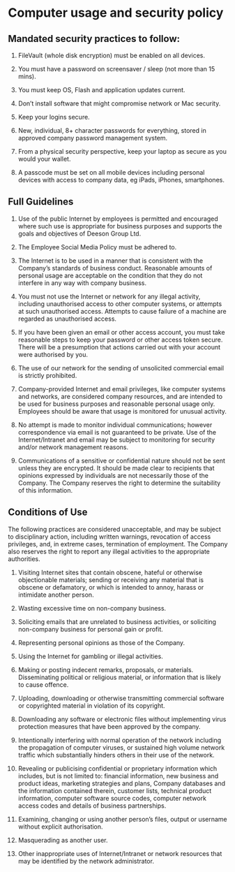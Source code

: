 # Computer usage and security policy

## Mandated security practices to follow:

1. FileVault (whole disk encryption) must be enabled on all devices.

2. You must have a password on screensaver / sleep (not more than 15 mins).

3. You must keep OS, Flash and application updates current.

4. Don’t install software that might compromise network or Mac security.

5. Keep your logins secure.

6. New, individual, 8+ character passwords for everything, stored in approved company password management system.

7. From a physical security perspective, keep your laptop as secure as you would your wallet.

8. A passcode must be set on all mobile devices including personal devices with access to company data, eg iPads, iPhones, smartphones.

## Full Guidelines

1. Use of the public Internet by employees is permitted and encouraged where such use is appropriate for business purposes and supports the goals and objectives of Deeson Group Ltd.

2. The Employee Social Media Policy must be adhered to.

3. The Internet is to be used in a manner that is consistent with the Company’s standards of business conduct. Reasonable amounts of personal usage are acceptable on the condition that they do not interfere in any way with company business.

4. You must not use the Internet or network for any illegal activity, including unauthorised access to other computer systems, or attempts at such unauthorised access. Attempts to cause failure of a machine are regarded as unauthorised access.

5. If you have been given an email or other access account, you must take reasonable steps to keep your password or other access token secure. There will be a presumption that actions carried out with your account were authorised by you.

6. The use of our network for the sending of unsolicited commercial email is strictly prohibited.

7. Company-provided Internet and email privileges, like computer systems and networks, are considered company resources, and are intended to be used for business purposes and reasonable personal usage only. Employees should be aware that usage is monitored for unusual activity.

8. No attempt is made to monitor individual communications; however correspondence via email is not guaranteed to be private. Use of the Internet/Intranet and email may be subject to monitoring for security and/or network management reasons.

9. Communications of a sensitive or confidential nature should not be sent unless they are encrypted. It should be made clear to recipients that opinions expressed by individuals are not necessarily those of the Company. The Company reserves the right to determine the suitability of this information.

## Conditions of Use

The following practices are considered unacceptable, and may be subject to disciplinary action, including written warnings, revocation of access privileges, and, in extreme cases, termination of employment. The Company also reserves the right to report any illegal activities to the appropriate authorities.

1. Visiting Internet sites that contain obscene, hateful or otherwise objectionable materials; sending or receiving any material that is obscene or defamatory, or which is intended to annoy, harass or intimidate another person.

2. Wasting excessive time on non-company business.

3. Soliciting emails that are unrelated to business activities, or soliciting non-company business for personal gain or profit.

4. Representing personal opinions as those of the Company.

5. Using the Internet for gambling or illegal activities.

6. Making or posting indecent remarks, proposals, or materials. Disseminating political or religious material, or information that is likely to cause offence.

7. Uploading, downloading or otherwise transmitting commercial software or copyrighted material in violation of its copyright.

8. Downloading any software or electronic files without implementing virus protection measures that have been approved by the company.

9. Intentionally interfering with normal operation of the network including the propagation of computer viruses, or sustained high volume network traffic which substantially hinders others in their use of the network.

10.  Revealing or publicising confidential or proprietary information which includes, but is not limited to: financial information, new business and product ideas, marketing strategies and plans, Company databases and the information contained therein, customer lists, technical product information, computer software source codes, computer network access codes and details of business partnerships.

11.  Examining, changing or using another person’s files, output or username without explicit authorisation.

12.  Masquerading as another user.

13.  Other inappropriate uses of Internet/Intranet or network resources that may be identified by the network administrator.